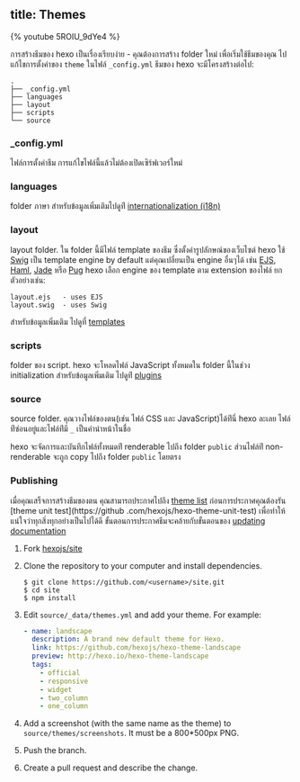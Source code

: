 title: Themes
---

{% youtube 5ROIU_9dYe4 %}

การสร้างธีมของ hexo เป็นเรื่องเรียบง่าย - คุณต้องการสร้าง folder ใหม่ เพื่อเริ่มใช้ธีมของคุณ ไปแก้ไขการตั้งค่าของ `theme` ในไฟล์ `_config.yml` ธีมของ hexo จะมีโครงสร้างต่อไป:

``` plain
.
├── _config.yml
├── languages
├── layout
├── scripts
└── source
```

### _config.yml

ไฟล์การตั้งค่าธีม  การแก้ไขไฟล์นี้แล้วไม่ต้องเปิดเซิร์ฟเวอร์ใหม่

### languages

folder ภาษา สำหรับข้อมูลเพิ่มเติมไปดูท่ี [internationalization (i18n)](internationalization.html)

### layout

layout folder. ใน folder นี้มีไฟล์ template ของธีม ซึ่งตั้งค่ารูปลักษณ์ของเว็บไซต์   hexo ใช้ [Swig] เป็น template engine by default แต่คุณเปลี่ยนเป็น engine อื่นๆได้ เช่น [EJS], [Haml], [Jade] หรือ [Pug] hexo เลือก engine ของ template ตาม extension ของไฟล์ ยกตัวอย่างเช่น:

``` plain
layout.ejs   - uses EJS
layout.swig  - uses Swig
```

สำหรับข้อมูลเพิ่มเติม ไปดูที่ [templates](templates.html)

### scripts

folder ของ script.  hexo  จะโหลดไฟล์ JavaScript ทั้งหมดใน folder นี้ในช่วง
initialization สำหรับข้อมูลเพิ่มเติม ไปดูท่ี [plugins](plugins.html)

### source

source folder. คุณวางไฟล์ของตน(เช่น ไฟล์ CSS และ JavaScript)ได้ท่ีนี่ hexo 
ละเลย ไฟล์ท่ีซ่อนอยู่และไฟล์ท่ีมี `_` เป็นคำนำหน้าในชื่อ

hexo จะจัดการและบันทึกไฟล์ทั้งหมดท่ี renderable ไปถึง folder `public` 
ส่วนไฟล์ท่ี non-renderable จะถูก copy ไปถึง folder `public` โดยตรง


### Publishing

เมื่อคุณเสร็จการสร้างธีมของตน คุณสามารถประกาศไปถึง [theme list](/themes) 
ก่อนการประกาศคุณต้องรัน [theme unit test](https://github
.com/hexojs/hexo-theme-unit-test) 
เพื่อทำให้แน่ใจว่าทุกสิ่งทุกอย่างเป็นไปได้ดี 
ขั้นตอนการประกาศธีมจะคล้ายกับขั้นตอนของ [updating documentation](contributing.html#Updating_Documentation)

1. Fork [hexojs/site]
2. Clone the repository to your computer and install dependencies.

    ```shell
    $ git clone https://github.com/<username>/site.git
    $ cd site
    $ npm install
    ```

3. Edit `source/_data/themes.yml` and add your theme. For example:

    ```yaml
    - name: landscape
      description: A brand new default theme for Hexo.
      link: https://github.com/hexojs/hexo-theme-landscape
      preview: http://hexo.io/hexo-theme-landscape
      tags:
        - official
        - responsive
        - widget
        - two_column
        - one_column
    ```

4. Add a screenshot (with the same name as the theme) to `source/themes/screenshots`. It must be a 800*500px PNG.
5. Push the branch.
6. Create a pull request and describe the change.

[EJS]: https://github.com/hexojs/hexo-renderer-ejs
[Swig]: https://github.com/paularmstrong/swig
[Haml]: https://github.com/hexojs/hexo-renderer-haml
[Jade]: https://github.com/hexojs/hexo-renderer-jade
[Pug]: https://github.com/maxknee/hexo-render-pug
[hexojs/site]: https://github.com/hexojs/site
